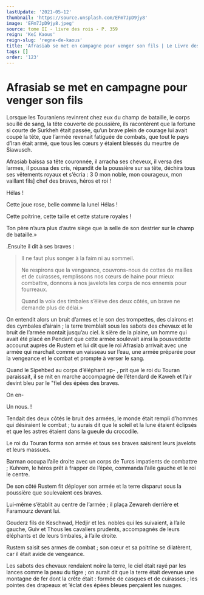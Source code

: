 ```yaml
---
lastUpdate: '2021-05-12'
thumbnail: 'https://source.unsplash.com/EFm7JpD9jy8'
image: 'EFm7JpD9jy8.jpeg'
source: tome II - livre des rois - P. 359
reign: 'Keï Kaous'
reign-slug: 'regne-de-kaous'
title: 'Afrasiab se met en campagne pour venger son fils | Le Livre des Rois | Shâhnâmeh'
tags: []
order: '123'
---
```


# Afrasiab se met en campagne pour venger son fils

Lorsque les Touraniens revinrent chez eux du champ de bataille, le corps souillé de sang, la tête couverte de poussière, ils racontèrent que la fortune si courte de Surkheh était passée, qu’un brave plein de courage lui avait coupé la tête, que l’armée revenait fatiguée de combats, que tout le pays d’Iran était armé, que tous les cœurs y étaient blessés du meurtre de Siawusch.

Afrasiab baissa sa tête couronnée, il arracha ses cheveux, il versa des larmes, il poussa des cris, répandit de la poussière sur sa tête, déchira tous ses vêtements royaux et s’écria : 
3
0 mon noble, mon courageux, mon vaillant fils] chef des braves, héros et roi !

Hélas !

Cette joue rose, belle comme la lunel Hélas !

Cette poitrine, cette taille et cette stature royales !

Ton père n’aura plus d’autre siège que la selle de son destrier sur le champ de bataille.»

.Ensuite il dit à ses braves :

> Il ne faut plus songer à la faim ni au sommeil.
>
> Ne respirons que la vengeance, couvrons-nous de cottes de mailles et de cuirasses, remplissons nos cœurs de haine pour mieux combattre, donnons à nos javelots les corps de nos ennemis pour fourreaux.
>
> Quand la voix des timbales s’élève des deux côtés, un brave ne demande plus de délai.»

On entendit alors un bruit d’armes et le son des trompettes, des clairons et des cymbales d’airain ; la terre tremblait sous les sabots des chevaux et le bruit de l’armée montait jusqu’au ciel. k sière de la plaine, un homme qui avait été placé en Pendant que cette armée soulevait ainsi la pousvedette accourut auprès de Rustem et lui dit que le roi Afrasiab arrivait avec une armée qui marchait comme un vaisseau sur l’eau, une armée préparée pour la vengeance et le combat et prompte à verser le sang.

Quand le Sipehbed au corps d’éléphant ap-
, prit que le roi du Touran paraissait, il se mit en marche accompagné de l’étendard de Kaweh et l’air devint bleu par le "fiel des épées des braves.

On en-

Un nous. !

Tendait des deux côtés le bruit des armées, le monde était rempli d’hommes qui désiraient le combat ; tu aurais dit que le soleil et la lune étaient éclipsés et que les astres étaient dans la gueule du crocodile.

Le roi du Touran forma son armée et tous ses braves saisirent leurs javelots et leurs massues.

Barman occupa l’aile droite avec un corps de Turcs impatients de combattre ; Kuhrem, le héros prêt à frapper de l’épée, commanda l’aile gauche et le roi le centre.

De son côté Rustem fit déployer son armée et la terre disparut sous la poussière que soulevaient ces braves.

Lui-même s’établit au centre de l’armée ; il plaça Zewareh derrière et Faramourz devant lui.

Gouderz fils de Keschwad, Hedjir et les. nobles qui les suivaient, à l’aile gauche, Guiv et Thous les cavaliers prudents, accompagnés de leurs éléphants et de leurs timbales, à l’aile droite.

Rustem saisit ses armes de combat ; son cœur et sa poitrine se dilatèrent, car il était avide de vengeance.

Les sabots des chevaux rendaient noire la terre, le ciel était rayé par les lances comme la peau du tigre ; on aurait dit que la terre était devenue une montagne de fer dont la crête était : formée de casques et de cuirasses ; les pointes des drapeaux et ’éclat des épées bleues perçaient les nuages.
